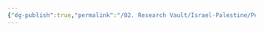 ```yaml
---
{"dg-publish":true,"permalink":"/02. Research Vault/Israel-Palestine/People/Yoav Gallant/","created":"2025-08-22T20:53:25.678-04:00","updated":"2025-08-22T21:00:41.266-04:00"}
---
```



